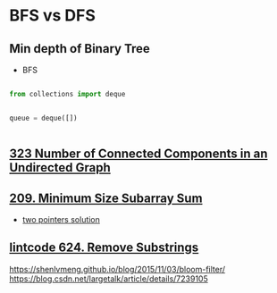 # BFS vs DFS

## Min depth of Binary Tree
- BFS 

```python

from collections import deque 


queue = deque([])



```

## [323 Number of Connected Components in an Undirected Graph ](https://leetcode.com/problems/number-of-connected-components-in-an-undirected-graph/)


## [209. Minimum Size Subarray Sum](https://leetcode.com/problems/minimum-size-subarray-sum/)
- [two pointers solution](https://leetcode.com/problems/minimum-size-subarray-sum/discuss/1037095/Python-3-Two-pointer-While-loop-Illustrated)


## [lintcode 624. Remove Substrings](https://www.lintcode.com/problem/624/?_from=ladder&fromId=161)
https://shenlvmeng.github.io/blog/2015/11/03/bloom-filter/
https://blog.csdn.net/largetalk/article/details/7239105
